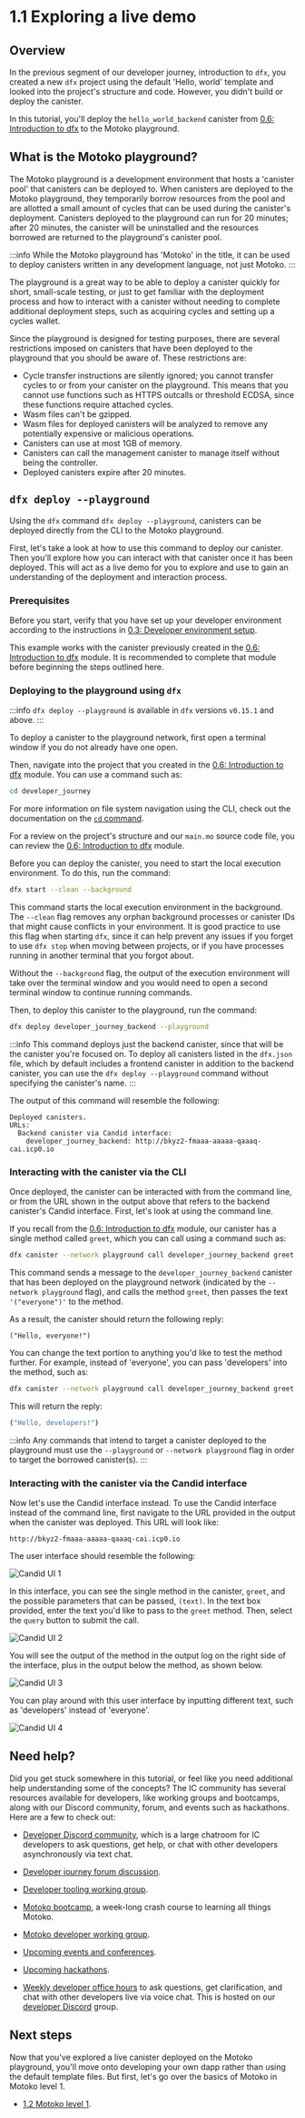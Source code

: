 # 1.1 Exploring a live demo

## Overview

In the previous segment of our developer journey, introduction to `dfx`, you created a new `dfx` project using the default 'Hello, world' template and looked into the project's structure and code. However, you didn't build or deploy the canister. 

In this tutorial, you'll deploy the `hello_world_backend` canister from [0.6: Introduction to dfx](../level-0/06-intro-dfx.md) to the Motoko playground.

## What is the Motoko playground?

The Motoko playground is a development environment that hosts a 'canister pool' that canisters can be deployed to. When canisters are deployed to the Motoko playground, they temporarily borrow resources from the pool and are allotted a small amount of cycles that can be used during the canister's deployment. Canisters deployed to the playground can run for 20 minutes; after 20 minutes, the canister will be uninstalled and the resources borrowed are returned to the playground's canister pool. 

:::info
While the Motoko playground has 'Motoko' in the title, it can be used to deploy canisters written in any development language, not just Motoko.
:::

The playground is a great way to be able to deploy a canister quickly for short, small-scale testing, or just to get familiar with the deployment process and how to interact with a canister without needing to complete additional deployment steps, such as acquiring cycles and setting up a cycles wallet.  

Since the playground is designed for testing purposes, there are several restrictions imposed on canisters that have been deployed to the playground that you should be aware of. These restrictions are:

- Cycle transfer instructions are silently ignored; you cannot transfer cycles to or from your canister on the playground. This means that you cannot use functions such as HTTPS outcalls or threshold ECDSA, since these functions require attached cycles. 
- Wasm files can't be gzipped.
- Wasm files for deployed canisters will be analyzed to remove any potentially expensive or malicious operations.
- Canisters can use at most 1GB of memory.
- Canisters can call the management canister to manage itself without being the controller.
- Deployed canisters expire after 20 minutes.

## `dfx deploy --playground`

Using the `dfx` command `dfx deploy --playground`, canisters can be deployed directly from the CLI to the Motoko playground.

First, let's take a look at how to use this command to deploy our canister. Then you'll explore how you can interact with that canister once it has been deployed. This will act as a live demo for you to explore and use to gain an understanding of the deployment and interaction process. 

### Prerequisites

Before you start, verify that you have set up your developer environment according to the instructions in [0.3: Developer environment setup](../level-0/03-dev-env.md).

This example works with the canister previously created in the [0.6: Introduction to dfx](../level-0/06-intro-dfx.md) module. It is recommended to complete that module before beginning the steps outlined here. 

### Deploying to the playground using `dfx`

:::info
`dfx deploy --playground` is available in `dfx` versions `v0.15.1` and above.
:::

To deploy a canister to the playground network, first open a terminal window if you do not already have one open.

Then, navigate into the project that you created in the [0.6: Introduction to dfx](../level-0/06-intro-dfx.md) module. You can use a command such as:

```sh
cd developer_journey
```

For more information on file system navigation using the CLI, check out the documentation on the [`cd` command](https://linuxcommand.org/lc3_man_pages/cdh.html). 

For a review on the project's structure and our `main.mo` source code file, you can review the [0.6: Introduction to dfx](../level-0/06-intro-dfx.md) module.

Before you can deploy the canister, you need to start the local execution environment. To do this, run the command:

```sh
dfx start --clean --background 
```

This command starts the local execution environment in the background. The `--clean` flag removes any orphan background processes or canister IDs that might cause conflicts in your environment. It is good practice to use this flag when starting `dfx`, since it can help prevent any issues if you forget to use `dfx stop` when moving between projects, or if you have processes running in another terminal that you forgot about. 

Without the `--background` flag, the output of the execution environment will take over the terminal window and you would need to open a second terminal window to continue running commands. 

Then, to deploy this canister to the playground, run the command:

```sh
dfx deploy developer_journey_backend --playground
```

:::info
This command deploys just the backend canister, since that will be the canister you're focused on. To deploy all canisters listed in the `dfx.json` file, which by default includes a frontend canister in addition to the backend canister, you can use the `dfx deploy --playground` command without specifying the canister's name. 
:::

The output of this command will resemble the following:

```
Deployed canisters.
URLs:
  Backend canister via Candid interface:
    developer_journey_backend: http://bkyz2-fmaaa-aaaaa-qaaaq-cai.icp0.io
```

### Interacting with the canister via the CLI

Once deployed, the canister can be interacted with from the command line, or from the URL shown in the output above that refers to the backend canister's Candid interface. First, let's look at using the command line. 

If you recall from the [0.6: Introduction to dfx](../level-0/06-intro-dfx.md) module, our canister has a single method called `greet`, which you can call using a command such as:

```sh
dfx canister --network playground call developer_journey_backend greet '("everyone")'
```

This command sends a message to the `developer_journey_backend` canister that has been deployed on the playground network (indicated by the `--network playground` flag), and calls the method `greet`, then passes the text `'("everyone")'` to the method. 

As a result, the canister should return the following reply:

```
("Hello, everyone!")
```

You can change the text portion to anything you'd like to test the method further. For example, instead of 'everyone', you can pass 'developers' into the method, such as:

```sh
dfx canister --network playground call developer_journey_backend greet '("developers")'
```

This will return the reply:

```sh
("Hello, developers!")
```

:::info
Any commands that intend to target a canister deployed to the playground must use the `--playground` or `--network playground` flag in order to target the borrowed canister(s). 
:::

### Interacting with the canister via the Candid interface

Now let's use the Candid interface instead. To use the Candid interface instead of the command line, first navigate to the URL provided in the output when the canister was deployed. This URL will look like:

```
http://bkyz2-fmaaa-aaaaa-qaaaq-cai.icp0.io
```

The user interface should resemble the following:

![Candid UI 1](../_attachments/candid-1.png)

In this interface, you can see the single method in the canister, `greet`, and the possible parameters that can be passed, `(text)`. In the text box provided, enter the text you'd like to pass to the `greet` method. Then, select the `query` button to submit the call. 

![Candid UI 2](../_attachments/candid-2.png)

You will see the output of the method in the output log on the right side of the interface, plus in the output below the method, as shown below. 

![Candid UI 3](../_attachments/candid-3.png)

You can play around with this user interface by inputting different text, such as 'developers' instead of 'everyone'. 

![Candid UI 4](../_attachments/candid-4.png)

## Need help?

Did you get stuck somewhere in this tutorial, or feel like you need additional help understanding some of the concepts? The IC community has several resources available for developers, like working groups and bootcamps, along with our Discord community, forum, and events such as hackathons. Here are a few to check out:

- [Developer Discord community](https://discord.com/invite/cA7y6ezyE2), which is a large chatroom for IC developers to ask questions, get help, or chat with other developers asynchronously via text chat. 

- [Developer journey forum discussion](https://forum.dfinity.org/t/developer-journey-feedback-and-discussion/23893).

- [Developer tooling working group](https://www.google.com/calendar/event?eid=MHY0cjBubmlnYXY1cTkzZzVzcmozb3ZjZm5fMjAyMzEwMDVUMTcwMDAwWiBjX2Nnb2VxOTE3cnBlYXA3dnNlM2lzMWhsMzEwQGc&ctz=Europe/Zurich).

- [Motoko bootcamp](https://github.com/motoko-bootcamp/bootcamp-2022), a week-long crash course to learning all things Motoko. 

- [Motoko developer working group](https://www.google.com/calendar/event?eid=ZWVnb2luaHU0ZjduMTNpZHI3MWJkcWVwNWdfMjAyMzEwMTJUMTUwMDAwWiBjX2Nnb2VxOTE3cnBlYXA3dnNlM2lzMWhsMzEwQGc&ctz=Europe/Zurich).

- [Upcoming events and conferences](https://dfinity.org/events-and-news/).

- [Upcoming hackathons](https://dfinity.org/hackathons/).

- [Weekly developer office hours](https://discord.gg/4a7SZzRk?event=1164114241893187655) to ask questions, get clarification, and chat with other developers live via voice chat. This is hosted on our [developer Discord](https://discord.com/invite/cA7y6ezyE2) group.

## Next steps

Now that you've explored a live canister deployed on the Motoko playground, you'll move onto developing your own dapp rather than using the default template files. But first, let's go over the basics of Motoko in Motoko level 1. 

- [1.2 Motoko level 1](1.2-motoko-lvl1.md).
